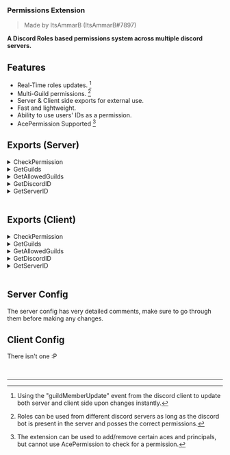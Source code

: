 ### Permissions Extension 

> Made by ItsAmmarB (ItsAmmarB#7897) 

<b> A Discord Roles based permissions system across multiple discord servers.</b>

## Features
-   Real-Time roles updates. [^1] 
-   Multi-Guild permissions. [^2]
-   Server & Client side exports for external use.
-   Fast and lightweight.
-   Ability to use users' IDs as a permission. 
-   AcePermission Supported [^3]

## Exports (Server)

<details>
  <summary>CheckPermission</summary>
  
### Export
```js 
    /**
     * @description Used to match provided roles IDs and/or users' IDs against players' roles' IDs and/or players' IDs
     * @param PlayerId The player's server ID, or Discord ID
     * @param Roles An array or roles' IDs or users' IDs
     * @param Guild A guild ID (Optional)
     * @returns boolean
     */
    exports('Permissions.CheckPermission', (PlayerId, Roles, Guild = null) => this.CheckPermission(PlayerId, Roles, Guild));
```
### Example 
```js
    
    const source = global.source;
    const roles = [
        '661729283479175226', // "AltIdentifier" role ID in "The WM Project" server
        '613189574029606917', // "Moderator" role ID in "The WM Project" server
        '357877475310733186' // A Random user ID
    ];
    const guild = '572196487222685962' // A Random Discord server ID

    console.log(exports.DiscordFramework['Permissions.CheckPermission'](source, roles, guild))
```
Outcome
```js
    false
```
</details>

<details>
  <summary>GetGuilds</summary>
  
### Export
```js
    /**
     * @description Gets all players' guild/roles
     * @param PlayerId The player's server ID, or Discord ID
     * @param Guild A guild ID (Optional)
     * @returns array
     */
    exports('Permissions.GetGuilds', (PlayerId, Guild = null) => {
        const LocalPlayer = this.players.find(player => player.serverId === PlayerId || player.discordId === PlayerId);
        if(!LocalPlayer) return null;
        if(Guild) {
            return LocalPlayer.guilds.filter(guild => guild.id === guild);
        } else {
            return LocalPlayer.guilds;
        }
    });
```

### Example 1
```js
    const source = global.source;
    const guilds = exports.DiscordFramework['Permissions.GetGuilds'](source)
   
   console.log(guilds)
```
### Outcome 1
```js 
[
    {
        id: GUILD_ID,
        roles: [
            {
                id: ROLE_ID,
                name: ROLE_NAME
            },
            {
                id: ROLE_ID,
                name: ROLE_NAME
            }
        ]
    },
    {
        id: GUILD_ID,
        roles: [
            {
                id: ROLE_ID,
                name: ROLE_NAME
            },
            {
                id: ROLE_ID,
                name: ROLE_NAME
            }
        ]
    }
]
```

### Example 2
```js
    const source = global.source;
    const guild = '572196487222685962' // A random Discord server ID
    const guilds = exports.DiscordFramework['Permissions.GetGuilds'](source, guild)
   
   console.log(guilds)
```
### Outcome 2
```js 
    []
```
</details>

<details>
  <summary>GetAllowedGuilds</summary>
  
### Export
```js 
     /**
     * @description Used to get all of the allowed guilds or search for one within the allowed guilds for the members' roles to be fetched from; guilds must be registered in the config
     * @param GuildID The guild ID (Option)
     * @return object
     */
    exports('Permissions.GetAllowedGuilds', (Guild = null) => this.GetAllowedGuilds(Guild));
```
### Example 1
```js
    console.log(exports.DiscordFramework['Permissions.GetAllowedGuilds']())
```
### Outcome 1
```js
    [
        {
            id: '572195744652685962',
            name: 'COMMUNITY NAME',
            main: true
        },
        {
            id: '572194787882610962',
            name: 'COMMUNITY NAME'
        }
    ]
```

### Example 2
```js
    const Guild = '572196487222685962' // A random Discord server ID

    console.log(exports.DiscordFramework['Permissions.GetAllowedGuilds'](Guild))
```
### Outcome 2
```js
    []
```
</details>

<details>
  <summary>GetDiscordID</summary>
  
### Export
```js 
     /**
     * @description Get the players' discord ID from the server ID
     * @param PlayerId The player's server ID, or Discord ID
     * @return string
     */
    exports('Permissions.GetDiscordID', PlayerId => {
        const LocalPlayer = this.players.find(player => player.serverId === PlayerId || player.discordId === PlayerId);
        if(!LocalPlayer) return null;
        return LocalPlayer.discordId;
    });
```
### Example
```js
    const source = global.source;

    console.log(exports.DiscordFramework['Permissions.GetDiscordID'](source))
```
### Outcome
```js
    'DISCORD USER ID'
```

</details>

<details>
  <summary>GetServerID</summary>
  
### Export
```js 
     /**
     * @description Get the players' server ID from the discord ID
     * @param PlayerId The player's server ID, or Discord ID
     * @return number
     */
    exports('Permissions.GetServerID', PlayerId => {
        const LocalPlayer = this.players.find(player => player.serverId === PlayerId || player.discordId === PlayerId);
        if(!LocalPlayer) return null;
        return LocalPlayer.serverId;
    });
```
### Example
```js
    const source = 'DISCORD USER ID';

    console.log(exports.DiscordFramework['Permissions.GetDiscordID'](source))
```
### Outcome

```js
    'PLAYER SERVER ID'
```
</details>

<br/>

## Exports (Client)

<details>
  <summary>CheckPermission</summary>
  
### Export
```js 
    /**
     * @description Used to match provided roles IDs and/or users' IDs against players' roles' IDs and/or players' IDs
     * @param Roles An array or roles' IDs or users' IDs
     * @param Guild A guild ID (Optional)
     * @returns boolean
     */
    exports('Permissions.CheckPermission', (Roles, Guild = null) => CheckPermission(Roles, Guild));
```
### Example 
```js
    
    const roles = [
        '661729283479175226', // "AltIdentifier" role ID in "The WM Project" server
        '613189574029606917', // "Moderator" role ID in "The WM Project" server
        '357877475310733186' // A Random user ID
    ];
    const guild = '572196487222685962' // A Random Discord server ID

    console.log(exports.DiscordFramework['Permissions.CheckPermission'](roles, guild))
```
Outcome
```js
    false
```
</details>

<details>
  <summary>GetGuilds</summary>
  
### Export
```js
    /**
     * @description Gets all players' guild/roles
     * @param Guild A guild ID (Optional)
     * @returns array
     */
    exports('Permissions.GetGuilds', (Guild = null) => Guild ? Guilds.filter(guild => guild.id === Guild) : Guilds);
```

### Example 1
```js
    const guilds = exports.DiscordFramework['Permissions.GetGuilds']()
   
   console.log(guilds)
```
### Outcome 1
```js 
[
    {
        id: GUILD_ID,
        roles: [
            {
                id: ROLE_ID,
                name: ROLE_NAME
            },
            {
                id: ROLE_ID,
                name: ROLE_NAME
            }
        ]
    },
    {
        id: GUILD_ID,
        roles: [
            {
                id: ROLE_ID,
                name: ROLE_NAME
            },
            {
                id: ROLE_ID,
                name: ROLE_NAME
            }
        ]
    }
]
```

### Example 2
```js
    const guild = '572196487222685962' // A random Discord server ID
    const guilds = exports.DiscordFramework['Permissions.GetGuilds'](guild)
   
   console.log(guilds)
```
### Outcome 2
```js 
    []
```
</details>

<details>
  <summary>GetAllowedGuilds</summary>
  
### Export
```js 
     /**
     * @description Used to get all of the allowed guilds or search for one within the allowed guilds for the members' roles to be fetched from; guilds must be registered in the config
     * @param GuildID The guild ID (Option)
     * @return object
     */
    exports('Permissions.GetAllowedGuilds', (Guild = null) => GetAllowedGuilds(Guild));
```
### Example 1
```js
    console.log(exports.DiscordFramework['Permissions.GetAllowedGuilds']())
```
### Outcome 1
```js
    [
        {
            id: '572195744652685962',
            name: 'COMMUNITY NAME',
            main: true
        },
        {
            id: '572194787882610962',
            name: 'COMMUNITY NAME'
        }
    ]
```

### Example 2
```js
    const Guild = '572196487222685962' // A random Discord server ID

    console.log(exports.DiscordFramework['Permissions.GetAllowedGuilds'](Guild))
```
### Outcome 2
```js
    []
```
</details>

<details>
  <summary>GetDiscordID</summary>
  
### Export
```js 
     /**
     * @description Get the players' discord ID from the server ID
     * @return string
     */
    exports('Permissions.GetDiscordID', () => DiscordID);
```
### Example
```js
    console.log(exports.DiscordFramework['Permissions.GetDiscordID']())
```
### Outcome
```js
    'DISCORD USER ID'
```

</details>

<details>
  <summary>GetServerID</summary>
  
### Export
```js 
     /**
     * @description Get the players' server ID from the discord ID
     * @return number
     */
    exports('Permissions.GetServerID', () => ServerID);
```
### Example
```js
    console.log(exports.DiscordFramework['Permissions.GetDiscordID']())
```
### Outcome
```js
    'PLAYER SERVER ID'
```

</details>

<br/>

## Server Config
The server config has very detailed comments, make sure to go through them before making any changes.

## Client Config
There isn't one :P

<br/>

---

[^1]: Using the "guildMemberUpdate" event from the discord client to update both server and client side upon changes instantly.

[^2]: Roles can be used from different discord servers as long as the discord bot is present in the server and posses the correct permissions.

[^3]: The extension can be used to add/remove certain aces and principals, but cannot use AcePermission to check for a permission.
